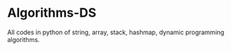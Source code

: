 # Algorithms-DS
All codes in python of string, array, stack, hashmap, dynamic programming algorithms.
